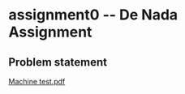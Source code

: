 # assignment0 -- De Nada Assignment

##  Problem statement

[Machine test.pdf](https://github.com/ajayg51/assignment0/files/14397406/Machine.test.pdf)

